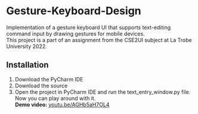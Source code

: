 # Gesture-Keyboard-Design
Implementation of a gesture keyboard UI that supports text-editing command input by drawing gestures for mobile devices.\
This project is a part of an assignment from the CSE2UI subject at La Trobe University 2022.
## Installation 
1. Download the PyCharm IDE
2. Download the source
3. Open the project in PyCharm IDE and run the text_entry_window.py file. Now you can play around with it.\
**Demo video:** [youtu.be/AGHb5aH7OL4](https://youtu.be/AGHb5aH7OL4)
